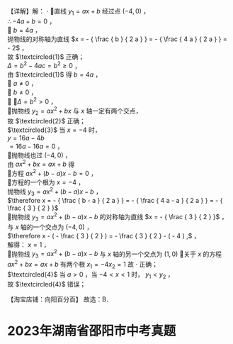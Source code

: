 【详解】解： $\cdot$ 直线 $y _ { 1 } = a x + b$ 经过点 $\left( - 4 , 0 \right)$ ，  
$\therefore - 4 a + b = 0$ ，  
 $b = 4 a$ ，  
抛物线的对称轴为直线 $x = - { \frac { b } { 2 a } } = - { \frac { 4 a } { 2 a } } = - 2$ ，  
故 $\textcircled{1}$ 正确；  
$\Delta = b ^ { 2 } - 4 a c = b ^ { 2 } \geq 0$ ，  
由 $\textcircled{1}$ 得 $b = 4 a$ ，  
 $a \neq 0$ ，  
 $b \neq 0$ ，  
 $\cdot \Delta = b ^ { 2 } > 0$ ，  
抛物线 $y _ { 2 } = a x ^ { 2 } + b x$ 与 $x$ 轴一定有两个交点，  
故 $\textcircled{2}$ 正确；  
$\textcircled{3}$ 当 $x = - 4$ 时，  
$y = 1 6 a - 4 b$   
$= 1 6 a - 1 6 a = 0$ ，  
抛物线也过 $\left( - 4 , 0 \right)$ ，  
由 $a x ^ { 2 } + b x = a x + b$ 得  
方程 $a x ^ { 2 } + ( b - a ) x - b = 0$ ，  
方程的一个根为 $x = - 4$ ，  
抛物线 $y _ { 3 } = a x ^ { 2 } + \left( b - a \right) x - b$ ，  
$\therefore x = - { \frac { b - a } { 2 a } } = - { \frac { 4 a - a } { 2 a } } = - { \frac { 3 } { 2 } }$   
抛物线 $y _ { 3 } = a x ^ { 2 } + \left( b - a \right) x - b$ 的对称轴为直线 $x = - { \frac { 3 } { 2 } }$ ，与 $x$ 轴的一个交点为 $\left( - 4 , 0 \right)$ ，  
$\therefore x - ( - \frac { 3 } { 2 } ) = - \frac { 3 } { 2 } - ( - 4 ) ,$ ，  
解得： $x = 1$ ，  
抛物线 $y _ { 3 } = a x ^ { 2 } + \left( b - a \right) x - b$ 与 $x$ 轴的另一个交点为 $\left( 1 , 0 \right)$ 关于 $x$ 的方程 $a x ^ { 2 } + b x = a x + b$ 有两个根 $x _ { 1 } = - 4 x _ { 2 } = 1$ 故 $\cdot$ 正确；  
$\textcircled{4}$ 当 $a > 0$ ，当 $- 4 < x < 1$ 时， $y _ { 1 } < y _ { 2 }$ ，  
故 $\textcircled{4}$ 错误；

【淘宝店铺：向阳百分百】 故选：B．

# 2023年湖南省邵阳市中考真题
